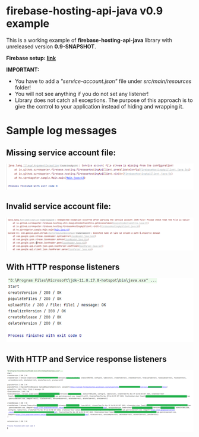 # firebase-hosting-api-java v0.9 example
This is a working example of **firebase-hosting-api-java** library with unreleased version **0.9-SNAPSHOT**.

**Firebase setup: [link](https://github.com/peter-szrnka/firebase-hosting-api-java/wiki/Firebase-project-setup)**

**IMPORTANT:**

- You have to add a *"service-account.json"* file under *src/main/resources* folder!
- You will not see anything if you do not set any listener!
- Library does not catch all exceptions. The purpose of this approach is to give the control to your application instead of hiding and wrapping it.

# Sample log messages

## Missing service account file:
![missing_service_account_file.png](assets/missing_service_account_file.png)

## Invalid service account file:
![invalid_service_account_file.png](assets/invalid_service_account_file.png)

## With HTTP response listeners

![Example 1](assets/log_example.png)

## With HTTP and Service response listeners

![Example 2](assets/log_example2.png)
